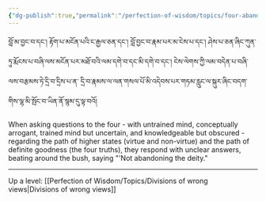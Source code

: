 ```yaml
---
{"dg-publish":true,"permalink":"/perfection-of-wisdom/topics/four-abandoning-and-not-abandoning-the-deity/"}
---
```


བློ་མ་བྱང་བ་དང༌། རྟོག་པ་མངོན་པའི་ང་རྒྱལ་ཅན་དང༌། བློ་བྱང་བ་རྣམ་པར་མ་ངེས་པ་དང༌། 
ཤེས་པ་ཅན་ཞིང་ཀུན་ཏུ་རྨོངས་པ་བཞི་ལས་མངོན་པར་མཐོ་བའི་ལམ་དགེ་བ་དང་མི་དགེ་བ་དང༌། ངེས་ལེགས་ཀྱི་ལམ་བདེན་པ་བཞི་ལས་བརྩམས་ཏེ་དྲི་བ་དྲིས་པ་ན་
དྲི་བ་རྣམས་ལ་ལན་གསལ་པོ་མི་འདེབས་པར་གཏམ་རླུང་ལ་སྐུར་ཞིང་བདག་གིས་ལྷ་མི་སྤོང་བ་ཡིན་ནོ་སྙམ་དུ་ལྟ་བའོ།

When asking questions to the four - with untrained mind, conceptually arrogant, trained mind but uncertain, and knowledgeable but obscured - regarding the path of higher states (virtue and non-virtue) and the path of definite goodness (the four truths), they respond with unclear answers, beating around the bush, saying "'Not abandoning the deity."




---
Up a level: [[Perfection of Wisdom/Topics/Divisions of wrong views\|Divisions of wrong views]]